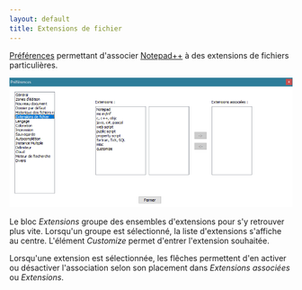 ```yaml
---
layout: default
title: Extensions de fichier
---
```

[Préférences](../preferences.md) permettant d'associer [Notepad++](../notepad++.md) à des extensions de fichiers particulières.

![Interface](/images/npp_settings_ext.png)

Le bloc *Extensions* groupe des ensembles d'extensions pour s'y retrouver plus vite. Lorsqu'un groupe est sélectionné, la liste d'extensions s'affiche au centre. L'élément *Customize* permet d'entrer l'extension souhaitée.

Lorsqu'une extension est sélectionnée, les flêches permettent d'en activer ou désactiver l'association selon son placement dans *Extensions associées* ou *Extensions*.